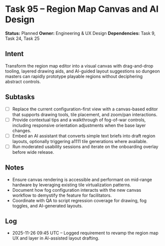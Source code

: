 # Task 95 – Region Map Canvas and AI Design

**Status:** Planned
**Owner:** Engineering & UX Design
**Dependencies:** Task 9, Task 24, Task 25

## Intent
Transform the region map editor into a visual canvas with drag-and-drop tooling, layered drawing aids, and AI-guided layout suggestions so dungeon masters can rapidly prototype playable regions without deciphering abstract controls.

## Subtasks
- [ ] Replace the current configuration-first view with a canvas-based editor that supports drawing tools, tile placement, and zoom/pan interactions.
- [ ] Provide contextual tips and a walkthrough of fog-of-war controls, including responsive orientation adjustments when the base layer changes.
- [ ] Embed an AI assistant that converts simple text briefs into draft region layouts, optionally triggering a1111 tile generations where available.
- [ ] Run moderated usability sessions and iterate on the onboarding overlay before wide release.

## Notes
- Ensure canvas rendering is accessible and performant on mid-range hardware by leveraging existing tile virtualization patterns.
- Document how fog configuration interacts with the new canvas workflow to demystify the feature for facilitators.
- Coordinate with QA to script regression coverage for drawing, fog toggles, and AI-generated layouts.

## Log
- 2025-11-26 09:45 UTC – Logged requirement to revamp the region map UX and layer in AI-assisted layout drafting.
